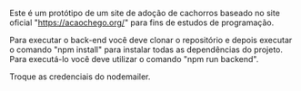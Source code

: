 Este é um protótipo de um site de adoção de cachorros baseado no site oficial "https://acaochego.org/" para fins de estudos de programação.

Para executar o back-end você deve clonar o repositório e depois executar o comando "npm install" para instalar todas as dependências do projeto. Para executá-lo você deve utilizar o comando "npm run backend".

Troque as credenciais do nodemailer.